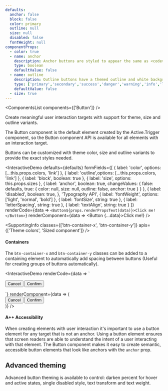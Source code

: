 ```yaml
---
defaults:
  anchor: false
  block: false
  color: primary
  outline: null
  size: null
  disabled: false
  fontWeight: null
componentProps:
  - color: true
  - name: anchor
    description: Anchor buttons are styled to appear the same as <code>anchor</code> elements.
    type: boolean
    defaultValue: false
  - name: outline
    description: Outline buttons have a themed outline and white background appearance.
    type: ['primary','secondary','success','danger','warning','info','light','dark']
    defaultValue: false
  - size: true
---
```

<ComponentsList components={['Button']} />

Create meaningful user interaction targets with support for theme, size and
outline variants.

The Button component is the default element created by the Active.Trigger
component, so the Button component API is available for all elements with an
interaction target.

Buttons can be customized with theme color, size and outline variants to provide
the exact styles needed.

<InteractiveDemo
  defaults={defaults}
  formFields={[
    { label: 'color', options: [...this.props.colors, 'link'] },
    { label: 'outline',options: [...this.props.colors, 'link'] },
    { label: 'block', boolean: true },
    { label: 'size', options: this.props.sizes },
    {
      label: 'anchor',
      boolean: true,
      changeValues: {
        false: defaults,
        true: { color: null, size: null, outline: false, anchor: true }
      }
    },
    {
      label: 'disabled',
      boolean: true,
    },
    'Typography API',
    { label: 'fontWeight', options: ['light', 'normal', 'bold'] },
    { label: 'fontSize', string: true },
    { label: 'letterSpacing', string: true },
    { label: 'textAlign', string: true }
  ]}
  renderCode={data => `<Button${props.renderPropsText(data)}>Click me!</Button>`}
  renderComponent={data => <Button {...data}>Click me!</Button>}
/>

<SupportingInfo
  classes={['btn-container-x', 'btn-container-y']}
  apis={['Theme colors', 'Sized component']}
/>

#### Containers

The `btn-container-x` and `btn-container-y` classes can be added to a containing
element to automatically add spacing between buttons (Useful for creating groups
of buttons automatically).

<InteractiveDemo
  renderCode={data => `<div className="btn-container-x">
  <Button outline="dark">Cancel</Button>
  <Button color="primary">Confirm</Button>
</div>`}
  renderComponent={data => (<div className="btn-container-x">
  <Button outline="dark">Cancel</Button>
  <Button color="primary">Confirm</Button>
</div>)}
/>


#### <Icon id="stars" /> A++ Accessibility

When creating elements with user interaction it's important to use a button
element for any target that is not an anchor. Using a button element ensures
that screen readers are able to understand the intent of a user interacting with
that element. The Button component makes it easy to create semantic, accessible
button elements that look like anchors with the `anchor` prop.

## Advanced theming

Advanced button theming is available to control: darken percent for hover and
active states, single disabled style, text transform and text weight.

<PropsTabs componentProps={componentProps} themeColors size />
